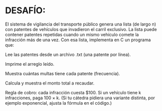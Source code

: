 # DESAFÍO:

El sistema de vigilancia del transporte público genera una lista (de largo n) con patentes de vehículos que invadieron el carril exclusivo. La lista puede contener patentes repetidas cuando un mismo vehículo comete la infracción más de una vez.
Con esa lista, implementa en C un programa que:

Lee las patentes desde un archivo .txt (una patente por línea).

Imprime el arreglo leído.

Muestra cuántas multas tiene cada patente (frecuencia).

Calcula y muestra el monto total a recaudar.

Regla de cobro: cada infracción cuesta $100. Si un vehículo tiene k infracciones, paga 100 × k.
(Si tu cátedra pidiera una variante distinta, por ejemplo exponencial, ajusta la fórmula en el código.)
